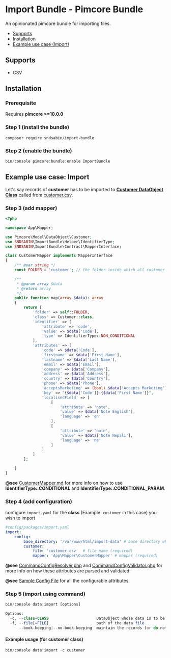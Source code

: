 # Import Bundle - Pimcore Bundle
An opinionated pimcore bundle for importing files.

- [Supports](#supports)
- [Installation](#installation)
- [Example use case (Import)](#example-use-case-import)

## Supports
- CSV

## Installation
### Prerequisite

Requires **pimcore >=10.0.0**

### Step 1 (install the bundle)
```
composer require sndsabin/import-bundle
```

### Step 2 (enable the bundle)
```php
bin/console pimcore:bundle:enable ImportBundle
```

## Example use case: Import
Let's say records of **customer** has to be imported to **[Customer DataObject Class](./Docs/Examples/DataObject/class_Customer_export.sample.json)** called from [customer.csv](./Docs/Examples/import-data/customer.csv).

### Step 3 (add mapper)
```php
<?php

namespace App\Mapper;

use Pimcore\Model\DataObject\Customer;
use SNDSABIN\ImportBundle\Helper\IdentifierType;
use SNDSABIN\ImportBundle\Contract\MapperInterface;

class CustomerMapper implements MapperInterface
{
    /** @var string */
    const FOLDER = 'customer'; // the folder inside which all customer data objects would be created

    /**
     * @param array $data
     * @return array
     */
    public function map(array $data): array
    {
        return [
            'folder' => self::FOLDER,
            'class' => Customer::class,
            'identifier' => [
                'attribute' => 'code',
                'value' => $data['Code'],
                'type' => IdentifierType::NON_CONDITIONAL
            ],
            'attributes' => [
                'code' => $data['Code'],
                'firstname' => $data['First Name'],
                'lastname' => $data['Last Name'],
                'email' => $data['Email'],
                'company' => $data['Company'],
                'address' => $data['Address'],
                'country' => $data['Country'],
                'phone' => $data['Phone'],
                'acceptsMarketing' => (bool) $data['Accepts Marketing'],
                'key' => "{$data['Code']}-{$data['First Name']}",
                'localisedField' => [
                    [
                        'attribute' => 'note',
                        'value' => $data['Note English'],
                        'language' => 'en'
                    ],
                    [
                        'attribute' => 'note',
                        'value' => $data['Note Nepali'],
                        'language' => 'ne'
                    ]
                ]
            ]
        ];

    }
}
```
**@see** [CustomerMapper.md](Docs/Examples/Mapper/CustomerMapper.md) for more info on how to use **IdentifierType::CONDITIONAL** and **IdentifierType::CONDITIONAL_PARAM**.
### Step 4 (add configuration)
configure `import.yaml` for the **class** (Example: `customer` in this case) you wish to import

```yaml
#config/packages/import.yaml
import:
    config:
        base_directory: '/var/www/html/import-data' # base directory where all the files to be imported are located (required)
        customer:
            file: 'customer.csv'  # file name (required)
            mapper: 'App\Mapper\CustomerMapper' # mapper (required)
```
**@see** [CommandConfigResolver.php](src/Traits/CommandConfigResolver.php) and [CommandConfigValidator.php](src/Traits/CommandConfigValidator.php) for more info on how these attributes are parsed and validated.

**@see** [Sample Config File](Docs/Examples/Config/import.example.yaml) for all the configurable attributes.
### Step 5 (import using command)

```php
bin/console data:import [options]

Options:
  -c, --class=CLASS                     DataObject whose data is to be imported
  -f, --file[=FILE]                     path of the data file
      --book-keeping|--no-book-keeping  maintain the records (or do not maintain --no-book-keeping) of imported file
```

#### Example usage (for **customer** class)
```php
bin/console data:import -c customer
```

